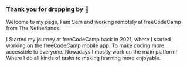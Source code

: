 ### Thank you for dropping by 👋

Welcome to my page, I am Sem and working remotely at freeCodeCamp from The Netherlands. 

I Started my journey at freeCodeCamp back in 2021, where I started working on the freeCodeCamp mobile app. To make coding more accessible to everyone. Nowadays I mostly work on the main platform! Where I do all kinds of tasks to making learning more enjoyable.


